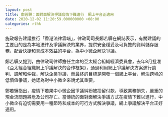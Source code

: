 ```yaml
---
layout: post
title: 鄭若驊：面對面解決爭議疫情下難進行　網上平台正適用
date: 2020-12-02 11:20:59.000000000 +08:00
categories: rthk
---
```


施政報告建議推行「香港法律雲端」，律政司司長鄭若驊在網誌表示，有關建議的主要目的是為本地法律及爭議解決的業界，提供安全穩妥及可負擔的資料儲存服務，配合快捷和具成本效益的平台，為中小微企解決爭議。

鄭若驊又提到，由律政司律師擔任主席的亞太經合組織經濟委員會，去年8月批准《亞太經合組織網上爭議解決的合作框架》，通過利用網上爭議解決方案進行談判、調解和仲裁，解決企業爭議，而最終的目標是開發一個網上平台，解決跨境的低價值爭議，她認為對中小微企來說尤其重要。

鄭若驊指出，疫情下若果中小微企因爭議糾紛被扣留付款，導致業務損失，嚴重的現金流問題將危及公司存亡。當傳統的面對面解決爭議方式在疫情下難以進行，中小微企有迫切需要用一種節時和成本的可行方式解決爭議，網上爭議解決平台正好適用。
